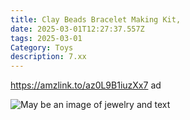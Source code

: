 ```yaml
---
title: Clay Beads Bracelet Making Kit,
date: 2025-03-01T12:27:37.557Z
tags: 2025-03-01
Category: Toys
description: 7.xx
---
```

<!--StartFragment-->

https://amzlink.to/az0L9B1iuzXx7 ad

<!--EndFragment--><!--StartFragment-->

![May be an image of jewelry and text](https://scontent.fccu31-1.fna.fbcdn.net/v/t39.30808-6/481281187_604048535961505_6995514011532180063_n.jpg?_nc_cat=110&ccb=1-7&_nc_sid=aa7b47&_nc_ohc=smQ8onikqCoQ7kNvgGQDYUa&_nc_oc=AdhpdHg1HDEErrbRoI1nWPw6da7Kr6SWDxk-5Vab0d8qWJzVIKF5EoOZYVRFjOMyjes&_nc_zt=23&_nc_ht=scontent.fccu31-1.fna&_nc_gid=ARceiarYjTE8q3U0mGBOi_Z&oh=00_AYB5OXSKxMhSN6CGz2JyHqavHypY8oS8YFVUvbR2XbidIw&oe=67C8CC0E)

<!--EndFragment-->